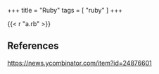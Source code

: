 +++
title = "Ruby"
tags = [ "ruby" ]
+++

{{< r "a.rb" >}}

## References

<https://news.ycombinator.com/item?id=24876601>
